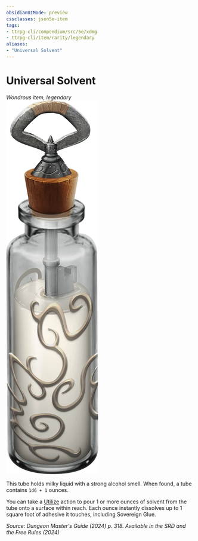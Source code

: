 ```yaml
---
obsidianUIMode: preview
cssclasses: json5e-item
tags:
- ttrpg-cli/compendium/src/5e/xdmg
- ttrpg-cli/item/rarity/legendary
aliases: 
- "Universal Solvent"
---
```

# Universal Solvent
*Wondrous item, legendary*  
![](Інструменти%20ДМ/CLI/items/img/universal-solvent.webp#right)


This tube holds milky liquid with a strong alcohol smell. When found, a tube contains `1d6 + 1` ounces.

You can take a [Utilize](Інструменти%20ДМ/CLI/rules/actions.md#Utilize) action to pour 1 or more ounces of solvent from the tube onto a surface within reach. Each ounce instantly dissolves up to 1 square foot of adhesive it touches, including Sovereign Glue.

*Source: Dungeon Master's Guide (2024) p. 318. Available in the <span title='Systems Reference Document (5.2)'>SRD</span> and the Free Rules (2024)*
